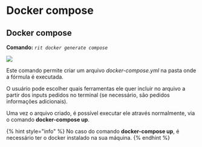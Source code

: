 # Docker compose

## Docker compose <a id="docker-compose"></a>

**Comando:** _`rit docker generate compose`_

![](https://lh6.googleusercontent.com/X5kec7ahhVEKNLx8CBJZhZuX7c_yiDcRe4ZJuEcziuGYMgunrFtx82Kq56SNti6DQsB9FK0iNSOG4ALQ-qAbC6TFVllIsksWuQpeRe0jZoDO-1Bmfp2QTvyFloAyFvFG42_O0NWN)

Este comando permite criar um arquivo _docker-compose.yml_ na pasta onde a fórmula é executada. 

O usuário pode escolher quais ferramentas ele quer incluir no arquivo a partir dos inputs pedidos no terminal \(se necessário, são pedidos informações adicionais\).

Uma vez o arquivo criado, é possível executar ele através normalmente, via o comando **docker-compose up**.

{% hint style="info" %}
No caso do comando **docker-compose up**, é necessário ter o docker instalado na sua máquina.
{% endhint %}

